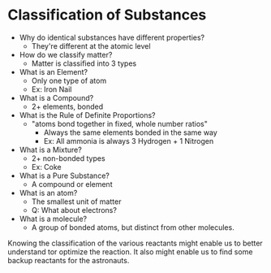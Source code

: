 # Classification of Substances

* Why do identical substances have different properties?
    * They're different at the atomic level
* How do we classify matter?
    * Matter is classified into 3 types
* What is an Element?
    * Only one type of atom
    * Ex: Iron Nail
* What is a Compound?
    * 2+ elements, bonded
* What is the Rule of Definite Proportions?
    * "atoms bond together in fixed, whole number ratios"
        * Always the same elements bonded in the same way
        * Ex: All ammonia is always 3 Hydrogen + 1 Nitrogen
* What is a Mixture?
    * 2+ non-bonded types
    * Ex: Coke
* What is a Pure Substance?
    * A compound or element
* What is an atom?
    * The smallest unit of matter
    * Q: What about electrons?
* What is a molecule?
    * A group of bonded atoms, but distinct from other molecules.

Knowing the classification of the various reactants might enable us to better understand tor optimize the reaction. It also might enable us to find some backup reactants for the astronauts.
